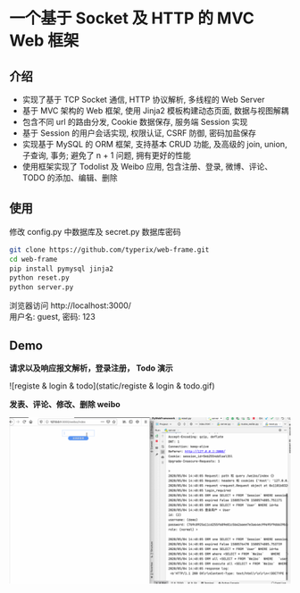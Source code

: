 # 一个基于 Socket 及 HTTP 的 MVC Web 框架

## 介绍

- 实现了基于 TCP Socket 通信, HTTP 协议解析, 多线程的 Web Server
- 基于 MVC 架构的 Web 框架, 使用 Jinja2 模板构建动态页面, 数据与视图解耦
- 包含不同 url 的路由分发, Cookie 数据保存, 服务端 Session 实现
- 基于 Session 的用户会话实现, 权限认证, CSRF 防御, 密码加盐保存
- 实现基于 MySQL 的 ORM 框架, 支持基本 CRUD 功能, 及高级的 join, union, 子查询, 事务; 避免了 n + 1 问题, 拥有更好的性能
- 使用框架实现了 Todolist 及 Weibo 应用, 包含注册、登录, 微博、评论、TODO 的添加、编辑、删除

## 使用

修改 config.py 中数据库及 secret.py 数据库密码  
```bash
git clone https://github.com/typerix/web-frame.git
cd web-frame
pip install pymysql jinja2
python reset.py
python server.py
```
浏览器访问 http://localhost:3000/  
用户名: guest, 密码: 123  

## Demo

**请求以及响应报文解析，登录注册， Todo 演示**

![registe & login & todo](static/registe & login & todo.gif)



**发表、评论、修改、删除 weibo**

![weibo](static/weibo.gif)
